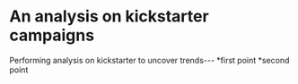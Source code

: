 # An analysis on kickstarter campaigns
Performing analysis on kickstarter to uncover trends---
*first point
*second point
